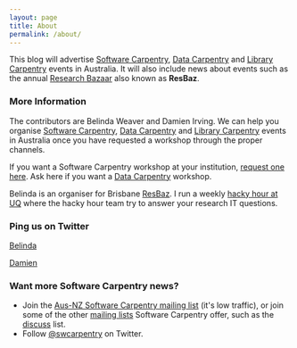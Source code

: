 ```yaml
---
layout: page
title: About
permalink: /about/
---
```


This blog will advertise [Software Carpentry](http://www.software-carpentry.org/), [Data Carpentry](http://datacarpentry.org/) and [Library Carpentry](http://github.com/LibraryCarpentry) events in Australia. It will also include news about events such as the annual [Research Bazaar](https://twitter.com/ResBaz) also known as **ResBaz**.

### More Information

The contributors are Belinda Weaver and Damien Irving. We can help you organise [Software Carpentry](http://www.software-carpentry.org/), [Data Carpentry](http://datacarpentry.org/) and [Library Carpentry](http://github.com/LibraryCarpentry) events in Australia once you have requested a workshop through the proper channels. 

If you want a Software Carpentry workshop at your institution, [request one here](http://software-carpentry.org/workshops/request/). Ask here if you want a [Data Carpentry](http://www.datacarpentry.org/workshops-host/) workshop.

Belinda is an organiser for Brisbane [ResBaz](https://twitter.com/ResBaz). I run a weekly [hacky hour at UQ](https://twitter.com/HackyHourStLuc) where the hacky hour team try to answer your research IT questions.

### Ping us on Twitter

[Belinda](https://twitter.com/cloudaus)

[Damien](https://twitter.com/DrClimate)

### Want more Software Carpentry news?

- Join the [Aus-NZ Software Carpentry mailing list](http://lists.software-carpentry.org/listinfo/aus-nz) (it's low traffic), or join some of the other [mailing lists](http://software-carpentry.org/join/) Software Carpentry offer, such as the [discuss](http://lists.software-carpentry.org/listinfo/discuss) list.
- Follow [@swcarpentry](https://twitter.com/swcarpentry) on Twitter.
